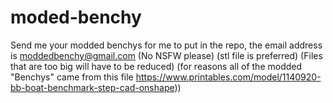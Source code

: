 # moded-benchy
Send me your modded benchys for me to put in the repo, the email address is moddedbenchy@gmail.com
(No NSFW please) 
(stl file is preferred) 
(Files that are too big will have to be reduced)
(for reasons all of the modded "Benchys" came from this file https://www.printables.com/model/1140920-bb-boat-benchmark-step-cad-onshape)) 
